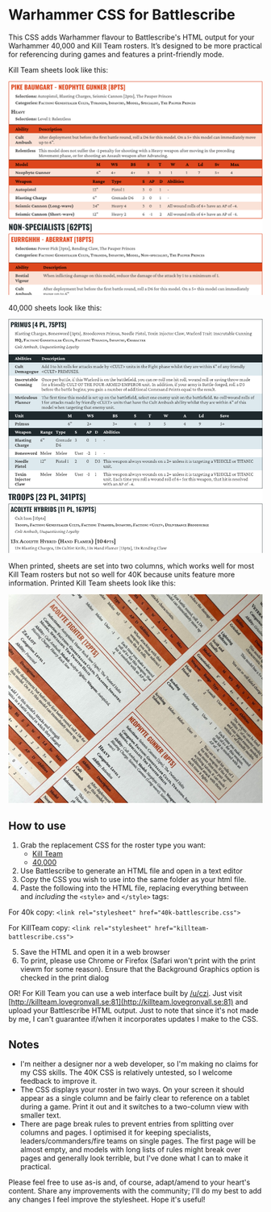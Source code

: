 # Warhammer CSS for Battlescribe

This CSS adds Warhammer flavour to Battlescribe's HTML output for your Warhammer 40,000 and Kill Team rosters. It’s designed to be more practical for referencing during games and features a print-friendly mode.

Kill Team sheets look like this:

![](pics/kt_screen.png)

40,000 sheets look like this:

![](pics/40k_screen.png)

When printed, sheets are set into two columns, which works well for most Kill Team rosters but not so well for 40K because units feature more information. Printed Kill Team sheets look like this:

![](pics/kt_print.jpg)

## How to use

1. Grab the replacement CSS for the roster type you want:
    - [Kill Team](killteam-battlescribe.css)
    - [40,000](40k-battlescribe.css)
2. Use Battlescribe to generate an HTML file and open in a text editor
3. Copy the CSS you wish to use into the same folder as your html file.
4. Paste the following into the HTML file, replacing everything between and *including* the `<style>` and `</style>` tags:

For 40k copy:
     `<link rel="stylesheet" href="40k-battlescribe.css">`
     
For KillTeam copy:
     `<link rel="stylesheet" href="killteam-battlescribe.css">`

5. Save the HTML and open it in a web browser
6. To print, please use Chrome or Firefox (Safari won't print with the print viewm for some reason). Ensure that the Background Graphics option is checked in the print dialog

OR! For Kill Team you can use a web interface built by [/u/czi](https://www.reddit.com/u/czi). Just visit [http://killteam.lovegronvall.se:81](http://killteam.lovegronvall.se:81) and upload your Battlescribe HTML output. Just to note that since it's not made by me, I can't guarantee if/when it incorporates updates I make to the CSS.

## Notes

- I'm neither a designer nor a web developer, so I'm making no claims for my CSS skills. The 40K CSS is relatively untested, so I welcome feedback to improve it.
- The CSS displays your roster in two ways. On your screen it should appear as a single column and be fairly clear to reference on a tablet during a game. Print it out and it switches to a two-column view with smaller text.
- There are page break rules to prevent entries from splitting over columns and pages. I optimised it for keeping specialists, leaders/commanders/fire teams on single pages. The first page will be almost empty, and models with long lists of rules might break over pages and generally look terrible, but I've done what I can to make it practical.


Please feel free to use as-is and, of course, adapt/amend to your heart's content. Share any improvements with the community; I'll do my best to add any changes I feel improve the stylesheet. Hope it's useful!
